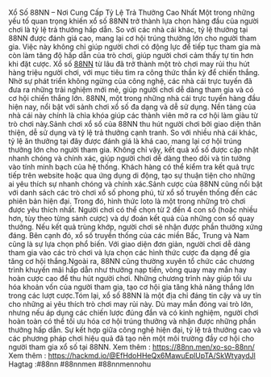 Xổ Số 88NN – Nơi Cung Cấp Tỷ Lệ Trả Thưởng Cao Nhất
Một trong những yếu tố quan trọng khiến xổ số 88NN trở thành lựa chọn hàng đầu của người chơi là tỷ lệ trả thưởng hấp dẫn. So với các nhà cái khác, tỷ lệ thưởng tại 88NN được đánh giá cao, mang lại cơ hội trúng thưởng lớn cho người tham gia. Việc này không chỉ giúp người chơi có động lực để tiếp tục tham gia mà còn làm tăng độ hấp dẫn của trò chơi, giúp người chơi cảm thấy tự tin hơn khi đặt cược.
Xổ số [88NN](https://88nn.men/) từ lâu đã trở thành một trò chơi may rủi thu hút hàng triệu người chơi, với mục tiêu tìm ra công thức thần kỳ để chiến thắng. Nhờ sự phát triển không ngừng của công nghệ, các nhà cái trực tuyến đã đưa ra những trải nghiệm mới mẻ, giúp người chơi dễ dàng tham gia và có cơ hội chiến thắng lớn. 88NN, một trong những nhà cái trực tuyến hàng đầu hiện nay, nổi bật với sảnh chơi xổ số đa dạng và dễ sử dụng. Nền tảng của nhà cái này chính là chìa khóa giúp các thành viên mở ra cơ hội làm giàu từ trò chơi này.Sảnh chơi xổ số của 88NN thu hút người chơi bởi giao diện thân thiện, dễ sử dụng và tỷ lệ trả thưởng cạnh tranh. So với nhiều nhà cái khác, tỷ lệ ăn thưởng tại đây được đánh giá là khá cao, mang lại cơ hội trúng thưởng lớn cho người tham gia. Không chỉ vậy, kết quả xổ số được cập nhật nhanh chóng và chính xác, giúp người chơi dễ dàng theo dõi và tin tưởng vào tính minh bạch của hệ thống. Khách hàng có thể kiểm tra kết quả trực tiếp trên website hoặc qua ứng dụng di động, tạo sự thuận tiện cho những ai yêu thích sự nhanh chóng và chính xác.Sảnh cược của 88NN cũng nổi bật với danh sách các trò chơi xổ số phong phú, từ xổ số truyền thống đến các phiên bản hiện đại. Trong đó, hình thức loto là một trong những trò chơi được yêu thích nhất. Người chơi có thể chọn từ 2 đến 4 con số (hoặc nhiều hơn, tùy theo từng sảnh cược) và dự đoán kết quả của những con số quay thưởng. Nếu kết quả trùng khớp, người chơi sẽ nhận được phần thưởng xứng đáng. Bên cạnh đó, xổ số truyền thống của các miền Bắc, Trung và Nam cũng là sự lựa chọn phổ biến. Với giao diện đơn giản, người chơi dễ dàng tham gia vào các trò chơi và lựa chọn các hình thức cược đa dạng để gia tăng cơ hội thắng.Ngoài ra, 88NN cũng thường xuyên tổ chức các chương trình khuyến mãi hấp dẫn như thưởng nạp tiền, vòng quay may mắn hay hoàn cược cao để thu hút người chơi. Những chương trình này giúp tối ưu hóa khoản vốn của người tham gia, tạo cơ hội gia tăng khả năng thắng lớn trong các lượt cược.Tóm lại, xổ số 88NN là một địa chỉ đáng tin cậy và uy tín cho những ai yêu thích trò chơi may rủi này. Dù may mắn đóng vai trò lớn, nhưng nếu áp dụng các chiến lược đúng đắn và có kinh nghiệm, người chơi hoàn toàn có thể tối ưu hóa cơ hội trúng thưởng và nhận được những phần thưởng hấp dẫn. Sự kết hợp giữa công nghệ hiện đại, tỷ lệ trả thưởng cao và các phương pháp chơi hiệu quả đã tạo nên một môi trường đầy cơ hội cho người tham gia xổ số tại 88NN.
Xem thêm : https://88nn.men/xo-so-88nn/
Xem thêm : https://hackmd.io/@EfHdoHHeQx6MawuEplUpTA/SkWtyaydJl
Hagtag  :#88nn #88nnmen #88nnmennohu

